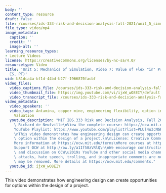 ```yaml
---
body: ''
content_type: resource
draft: false
file: /courses/ids-333-risk-and-decision-analysis-fall-2021/unit_5_simulation_video_7_en_us_mta_release_360p_16_9.mp4
file_type: video/mp4
image_metadata:
  caption: ''
  credit: ''
  image-alt: ''
learning_resource_types:
- Lecture Videos
license: https://creativecommons.org/licenses/by-nc-sa/4.0/
resourcetype: Video
title: 'Unit 5: Mechanics of Simulation, Video 7: Value of Flex "in" Project (EN,
  ES, PT)'
uid: b81dca4a-bf1d-44bd-b27f-1966870facbf
video_files:
  video_captions_file: /courses/ids-333-risk-and-decision-analysis-fall-2021/Unit_5_Simulation_Video_7_en_us_mta_release_captions.srt
  video_thumbnail_file: https://img.youtube.com/vi/ijxW_wO8EIY/default.jpg
  video_transcript_file: /courses/ids-333-risk-and-decision-analysis-fall-2021/Unit_5_Simulation_Video_7_en_us_mta_release_transcript.pdf
video_metadata:
  video_speakers: ''
  video_tags: Antamina, copper mine, engineering flexibility, option in project, Excel,
    Valuation
  youtube_description: "MIT IDS.333 Risk and Decision Analysis, Fall 2021\nInstructor:\
    \ Richard de Neufville\nView the complete course: https://ocw.mit.edu/courses/ids-333-risk-and-decision-analysis-fall-2021/\n\
    YouTube Playlist: https://www.youtube.com/playlist?list=PLUl4u3cNGP62jwhTqp8_1kwrkDkxZhpQC\n\
    \nThis video demonstrates how engineering design can create opportunities for\
    \ option within the design of a project.\n\nLicense: Creative Commons BY-NC-SA\n\
    More information at https://ocw.mit.edu/terms\nMore courses at https://ocw.mit.edu\n\
    Support OCW at http://ow.ly/a1If50zVRlQ\n\nWe encourage constructive comments\
    \ and discussion on OCW\u2019s YouTube and other social media channels. Personal\
    \ attacks, hate speech, trolling, and inappropriate comments are not allowed and\
    \ may be removed. More details at https://ocw.mit.edu/comments."
  youtube_id: ijxW_wO8EIY
---
```

This video demonstrates how engineering design can create opportunities for options within the design of a project.